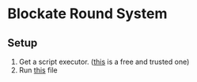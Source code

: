 # Blockate Round System

## Setup
1. Get a script executor. ([this](https://krnl.place) is a free and trusted one)
2. Run [this](./Main.lua) file
